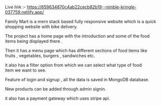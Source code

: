 Live link :- https://659634870c4ab22cecb82b19--nimble-kringle-037759.netlify.app/

Family Mart is a mern stack based fully responsive website which is a quick shopping website with bike delivery. 

The project has a home page with the introduction and some of the food items being displayed there . 

Then it has a menu page which has different sections of food items like fruits , vegetables, burgers , sandwiches etc. 

it also has a filter option from which we can select what type of food item we want to see.

Feature of login and signup , all the data is saved in MongoDB database.

New products can be added through admin signin.

it also has a payment gateway which uses stripe api.

